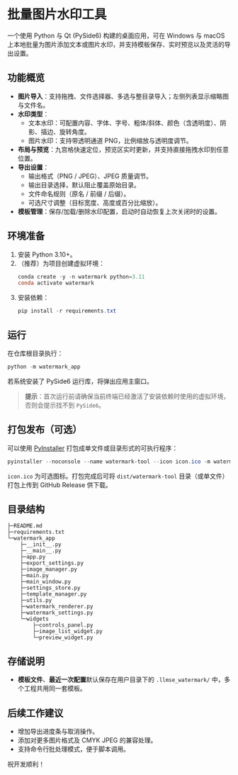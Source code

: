# 批量图片水印工具

一个使用 Python 与 Qt (PySide6) 构建的桌面应用，可在 Windows 与 macOS 上本地批量为图片添加文本或图片水印，并支持模板保存、实时预览以及灵活的导出设置。

## 功能概览
- **图片导入**：支持拖拽、文件选择器、多选与整目录导入；左侧列表显示缩略图与文件名。
- **水印类型**：
  - 文本水印：可配置内容、字体、字号、粗体/斜体、颜色（含透明度）、阴影、描边、旋转角度。
  - 图片水印：支持带透明通道 PNG，比例缩放与透明度调节。
- **布局与预览**：九宫格快速定位，预览区实时更新，并支持直接拖拽水印到任意位置。
- **导出设置**：
  - 输出格式（PNG / JPEG）、JPEG 质量调节。
  - 输出目录选择，默认阻止覆盖原始目录。
  - 文件命名规则（原名 / 前缀 / 后缀）。
  - 可选尺寸调整（目标宽度、高度或百分比缩放）。
- **模板管理**：保存/加载/删除水印配置，启动时自动恢复上次关闭时的设置。

## 环境准备
1. 安装 Python 3.10+。
2. （推荐）为项目创建虚拟环境：
   ```powershell
   conda create -y -n watermark python=3.11
   conda activate watermark
   ```
3. 安装依赖：
   ```powershell
   pip install -r requirements.txt
   ```

## 运行
在仓库根目录执行：
```powershell
python -m watermark_app
```
若系统安装了 PySide6 运行库，将弹出应用主窗口。

> **提示**：首次运行前请确保当前终端已经激活了安装依赖时使用的虚拟环境，否则会提示找不到 `PySide6`。

## 打包发布（可选）
可以使用 [PyInstaller](https://pyinstaller.org/) 打包成单文件或目录形式的可执行程序：
```powershell
pyinstaller --noconsole --name watermark-tool --icon icon.ico -m watermark_app
```
`icon.ico` 为可选图标。打包完成后可将 `dist/watermark-tool` 目录（或单文件）打包上传到 GitHub Release 供下载。

## 目录结构
```
├─README.md
├─requirements.txt
└─watermark_app
    ├─__init__.py
    ├─__main__.py
    ├─app.py
    ├─export_settings.py
    ├─image_manager.py
    ├─main.py
    ├─main_window.py
    ├─settings_store.py
    ├─template_manager.py
    ├─utils.py
    ├─watermark_renderer.py
    ├─watermark_settings.py
    └─widgets
        ├─controls_panel.py
        ├─image_list_widget.py
        └─preview_widget.py
```

## 存储说明
- **模板文件**、**最近一次配置**默认保存在用户目录下的 `.llmse_watermark/` 中，多个工程共用同一套模板。

## 后续工作建议
- 增加导出进度条与取消操作。
- 添加对更多图片格式及 CMYK JPEG 的兼容处理。
- 支持命令行批处理模式，便于脚本调用。

祝开发顺利！
